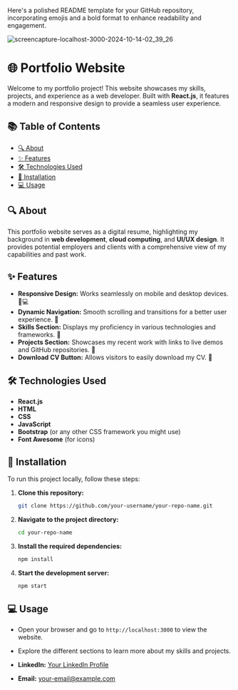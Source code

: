 Here's a polished README template for your GitHub repository, incorporating emojis and a bold format to enhance readability and engagement.

![screencapture-localhost-3000-2024-10-14-02_39_26](https://github.com/user-attachments/assets/0e0924b7-11c8-4f86-a627-87630440c31a)


# 🌐 Portfolio Website

Welcome to my portfolio project! This website showcases my skills, projects, and experience as a web developer. Built with **React.js**, it features a modern and responsive design to provide a seamless user experience.

## 📚 Table of Contents
- [🔍 About](#about)
- [✨ Features](#features)
- [🛠️ Technologies Used](#technologies-used)
- [🚀 Installation](#installation)
- [💻 Usage](#usage)


## 🔍 About
This portfolio website serves as a digital resume, highlighting my background in **web development**, **cloud computing**, and **UI/UX design**. It provides potential employers and clients with a comprehensive view of my capabilities and past work.

## ✨ Features
- **Responsive Design:** Works seamlessly on mobile and desktop devices. 📱💻
- **Dynamic Navigation:** Smooth scrolling and transitions for a better user experience. 🌊
- **Skills Section:** Displays my proficiency in various technologies and frameworks. 💪
- **Projects Section:** Showcases my recent work with links to live demos and GitHub repositories. 📁
- **Download CV Button:** Allows visitors to easily download my CV. 📄

## 🛠️ Technologies Used
- **React.js**
- **HTML**
- **CSS**
- **JavaScript**
- **Bootstrap** (or any other CSS framework you might use)
- **Font Awesome** (for icons)

## 🚀 Installation
To run this project locally, follow these steps:

1. **Clone this repository:**
   ```bash
   git clone https://github.com/your-username/your-repo-name.git
   ```

2. **Navigate to the project directory:**
   ```bash
   cd your-repo-name
   ```

3. **Install the required dependencies:**
   ```bash
   npm install
   ```

4. **Start the development server:**
   ```bash
   npm start
   ```

## 💻 Usage
- Open your browser and go to `http://localhost:3000` to view the website.
- Explore the different sections to learn more about my skills and projects.


- **LinkedIn:** [Your LinkedIn Profile]([https://www.linkedin.com/in/your-profile](https://www.linkedin.com/in/prathamdubey-cloud-devops-web/))
- **Email:** [your-email@example.com](mailto:prathamdubey03@gmail.com)

